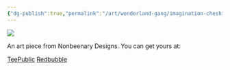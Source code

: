 ```yaml
---
{"dg-publish":true,"permalink":"/art/wonderland-gang/imagination-cheshire/","title":"Imagination Cheshire","tags":["Art","AliceInWonderland","Books"]}
---
```



![](https://baserow-media.ams3.digitaloceanspaces.com/user_files/QfwoUt8ut6I2Asjt5fVn9PaurxGxjlhE_be6df8480a21294cb19c073000b7e7a4adcc09a23da846ae5b6868da155c0de5.png)

An art piece from Nonbeenary Designs. You can get yours at:

[TeePublic](https://www.teepublic.com/t-shirt/36799266-imagination-is-the-only-weapon-in-the-war-against-?store_id=258912)
[Redbubble](https://www.redbubble.com/shop/ap/146940358?ref=studio-promote)
